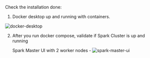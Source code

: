 Check the installation done: 

1. Docker desktop up and running with containers.

  ![docker-desktop](https://github.com/projectforyou/project1/blob/main/pictures/docker-desktop-containers.png)

2. After you run docker compose, validate if Spark Cluster is up and running 

   Spark Master UI with 2 worker nodes - ![spark-master-ui](https://github.com/projectforyou/project1/blob/main/pictures/spark-master-ui.png)
